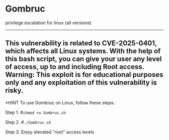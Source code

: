 # Gombruc
privilege escalation for linux (all versions)
************************************************************************************************************************************************************************************************************************************************************************
This vulnerability is related to CVE-2025-0401, which affects all Linux systems. With the help of this bash script, you can give your user any level of access, up to and including Root access.  Warning: This exploit is for educational purposes only and any exploitation of this vulnerability is risky.
------------------------------------------------------------------------------------------------------------------------------------------------------------------------------------------------------------------------------------------------------------------------
*HINT To use Gombruc on Linux, follow these steps:

Step 1. #```chmod +x Gombruc.sh```

Step 2. #```./Gombruc.sh```

Step 3. Enjoy elevated "root" access levels

